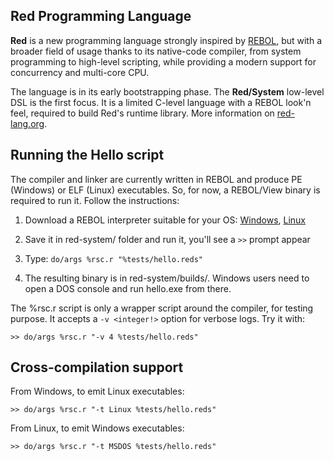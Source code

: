 Red Programming Language
------------------------

**Red** is a new programming language strongly inspired by [REBOL](http://rebol.com), but with a broader field of usage thanks to its native-code compiler, from system programming to high-level scripting, while providing a modern support for concurrency and multi-core CPU.

The language is in its early bootstrapping phase. The **Red/System** low-level DSL is the first focus. It is a limited C-level language with a REBOL look'n feel, required to build Red's runtime library. More information on [red-lang.org](http://www.red-lang.org).

Running the Hello script
------------------------
The compiler and linker are currently written in REBOL and produce PE (Windows) or ELF (Linux) executables. So, for now, a REBOL/View binary is required to run it. Follow the instructions:

1. Download a REBOL interpreter suitable for your OS: [Windows](http://www.rebol.com/downloads/v278/rebol-view-278-3-1.exe), [Linux](http://www.rebol.com/downloads/v278/rebol-view-278-4-2.tar.gz)

1. Save it in red-system/ folder and run it, you'll see a `>>` prompt appear

1. Type: `do/args %rsc.r "%tests/hello.reds"`

1. The resulting binary is in red-system/builds/. Windows users need to open a DOS console and run hello.exe from there.

The %rsc.r script is only a wrapper script around the compiler, for testing purpose. It accepts a `-v <integer!>` option for verbose logs. Try it with:

    >> do/args %rsc.r "-v 4 %tests/hello.reds"

Cross-compilation support
-------------------------
From Windows, to emit Linux executables:

    >> do/args %rsc.r "-t Linux %tests/hello.reds"

From Linux, to emit Windows executables:

    >> do/args %rsc.r "-t MSDOS %tests/hello.reds"

